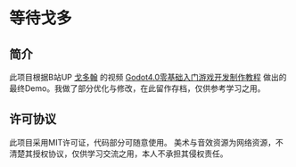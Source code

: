 # 等待戈多

## 简介
此项目根据B站UP [戈多翰](https://space.bilibili.com/336116499) 的视频 [Godot4.0零基础入门游戏开发制作教程](https://www.bilibili.com/video/BV1684y147h4) 做出的最终Demo。我做了部分优化与修改，在此留作存档，仅供参考学习之用。

## 许可协议
此项目采用MIT许可证，代码部分可随意使用。
美术与音效资源为网络资源，不清楚其授权协议，仅供学习交流之用，本人不承担其侵权责任。
